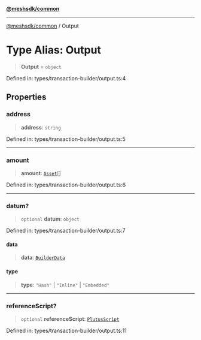 [**@meshsdk/common**](../README.md)

***

[@meshsdk/common](../globals.md) / Output

# Type Alias: Output

> **Output** = `object`

Defined in: types/transaction-builder/output.ts:4

## Properties

### address

> **address**: `string`

Defined in: types/transaction-builder/output.ts:5

***

### amount

> **amount**: [`Asset`](Asset.md)[]

Defined in: types/transaction-builder/output.ts:6

***

### datum?

> `optional` **datum**: `object`

Defined in: types/transaction-builder/output.ts:7

#### data

> **data**: [`BuilderData`](BuilderData.md)

#### type

> **type**: `"Hash"` \| `"Inline"` \| `"Embedded"`

***

### referenceScript?

> `optional` **referenceScript**: [`PlutusScript`](PlutusScript.md)

Defined in: types/transaction-builder/output.ts:11
